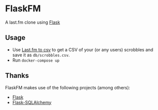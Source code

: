 # FlaskFM

A last.fm clone using [Flask](http://flask.pocoo.org/)

## Usage
- Use [Last.fm to csv](https://benjaminbenben.com/lastfm-to-csv/) to get a CSV of your (or any users) scrobbles and save it as `db/scrobbles.csv`.
- Run `docker-compose up`

## Thanks
FlaskFM makes use of the following projects (among others):
- [Flask](http://flask.pocoo.org/)
- [Flask-SQLAlchemy](http://flask-sqlalchemy.pocoo.org/)
